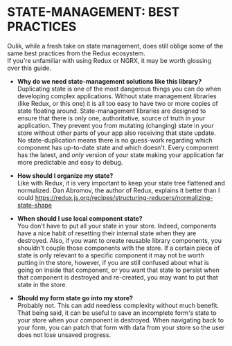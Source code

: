 # STATE-MANAGEMENT: BEST PRACTICES #
Oulik, while a fresh take on state management, does still oblige some of the same best practices from the Redux ecosystem.  
If you're unfamiliar with using Redux or NGRX, it may be worth glossing over this guide.

* **Why do we need state-management solutions like this library?**  
Duplicating state is one of the most dangerous things you can do when developing complex applications. Without state management libraries (like Redux, or this one) it is all too easy to have two or more copies of state floating around. State-management libraries are designed to ensure that there is only one, authoritative, source of truth in your application. They prevent you from mutating (changing) state in your store without other parts of your app also receiving that state update. No state-duplication means there is no guess-work regarding which component has up-to-date state and which doesn't. Every component has the latest, and *only* version of your state making your application far more predictable and easy to debug.

* **How should I organize my state?**  
Like with Redux, it is very important to keep your state tree flattened and normalized. Dan Abromov, the author of Redux, explains it better than I could https://redux.js.org/recipes/structuring-reducers/normalizing-state-shape

* **When should I use local component state?**  
 You don't have to put all your state in your store. Indeed, components have a nice habit of resetting their internal state when they are destroyed. Also, if you want to create reusable library components, you shouldn't couple those components with the store. If a certain piece of state is only relevant to a specific component it may not be worth putting in the store, however, if you are still confused about what is going on inside that component, or you want that state to persist when that component is destroyed and re-created, you may want to put that state in the store.

* **Should my form state go into my store?**  
Probably not. This can add needless complexity without much benefit. That being said, it can be useful to save an incomplete form's state to your store when your component is destroyed. When navigating back to your form, you can patch that form with data from your store so the user does not lose unsaved progress.